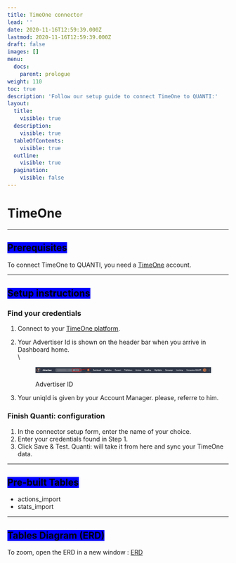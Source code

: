 ```yaml
---
title: TimeOne connector
lead: ''
date: 2020-11-16T12:59:39.000Z
lastmod: 2020-11-16T12:59:39.000Z
draft: false
images: []
menu:
  docs:
    parent: prologue
weight: 110
toc: true
description: 'Follow our setup guide to connect TimeOne to QUANTI:'
layout:
  title:
    visible: true
  description:
    visible: true
  tableOfContents:
    visible: true
  outline:
    visible: true
  pagination:
    visible: false
---
```


# TimeOne

***

## <mark style="background-color:blue;">Prerequisites</mark>

To connect TimeOne to QUANTI, you need a [TimeOne](https://www.timeone.io/en/) account.

***

## <mark style="background-color:blue;">Setup instructions</mark>

### Find your credentials

1. Connect to your [TimeOne platform](https://login.timeonegroup.com/).
2.  Your Advertiser Id is shown on the header bar when you arrive in Dashboard home.\
    \


    <figure><img src="../../content/en/docs/prologue/timeone/timeone1.png" alt="Advertiser ID"><figcaption><p>Advertiser ID</p></figcaption></figure>


3. Your uniqId is given by your Account Manager. please, referre to him.

### Finish Quanti: configuration

1. In the connector setup form, enter the name of your choice.
2. Enter your credentials found in Step 1.
3. Click Save & Test. Quanti: will take it from here and sync your TimeOne data.

***

## <mark style="background-color:blue;">Pre-built Tables</mark>

* actions\_import
* stats\_import

***

## <mark style="background-color:blue;">Tables Diagram (ERD)</mark>

To zoom, open the ERD in a new window : [ERD](https://dbdiagram.io/e/65d486b2ac844320ae90b6d8/65d48921ac844320ae90f32b)
